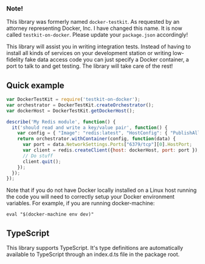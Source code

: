 ### Note!
This library was formerly named `docker-testkit`. As requested by an attorney
representing Docker, Inc. I have changed this name. It is now called `testkit-on-docker`.
Please update your `package.json` accordingly!

This library will assist you in writing integration tests. Instead of having
to install all kinds of services on your development station or writing
low-fidelity fake data access code you can just specify a Docker container,
a port to talk to and get testing. The library will take care of the rest!

## Quick example

```javascript
var DockerTestKit = require('testkit-on-docker');
var orchestrator = DockerTestKit.createOrchestrator();
var dockerHost = DockerTestKit.getDockerHost();

describe('My Redis module', function() {
  it('should read and write a key/value pair', function() {
    var config = { "Image": "redis:latest", "HostConfig": { "PublishAllPorts": true }};
    return orchestrator.withContainer(config, function(data) {
      var port = data.NetworkSettings.Ports["6379/tcp"][0].HostPort;
      var client = redis.createClient({host: dockerHost, port: port });
      // Do stuff
      client.quit();
    });
  });
});
```

Note that if you do not have Docker locally installed on a Linux host running
the code you will need to correctly setup your Docker environment variables.
For example, if you are running docker-machine:

    eval "$(docker-machine env dev)"

## TypeScript

This library supports TypeScript. It's type definitions are automatically
available to TypeScript through an index.d.ts file in the package root.
